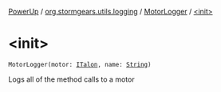 [PowerUp](../../index.md) / [org.stormgears.utils.logging](../index.md) / [MotorLogger](index.md) / [&lt;init&gt;](./-init-.md)

# &lt;init&gt;

`MotorLogger(motor: `[`ITalon`](../../org.stormgears.utils.decoupling/-i-talon/index.md)`, name: `[`String`](https://kotlinlang.org/api/latest/jvm/stdlib/kotlin/-string/index.html)`)`

Logs all of the method calls to a motor

